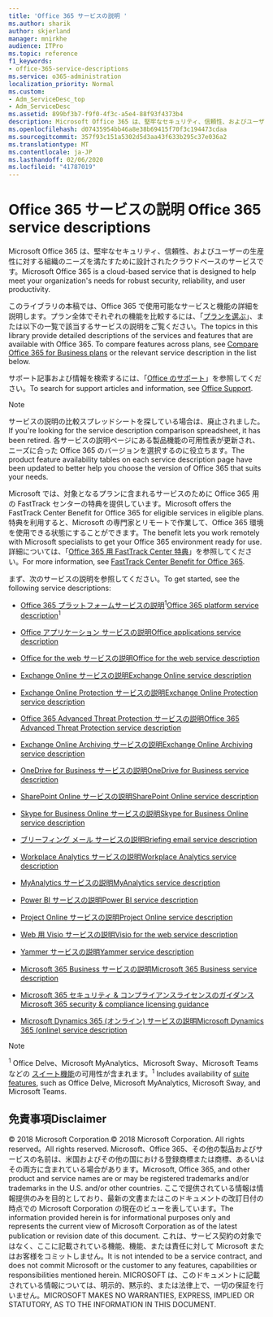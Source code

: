 ```yaml
---
title: 'Office 365 サービスの説明 '
ms.author: sharik
author: skjerland
manager: mnirkhe
audience: ITPro
ms.topic: reference
f1_keywords:
- office-365-service-descriptions
ms.service: o365-administration
localization_priority: Normal
ms.custom:
- Adm_ServiceDesc_top
- Adm_ServiceDesc
ms.assetid: 899bf3b7-f9f0-4f3c-a5e4-88f93f4373b4
description: Microsoft Office 365 は、堅牢なセキュリティ、信頼性、およびユーザーの生産性に対する組織のニーズを満たすために設計されたクラウドベースのサービスです。
ms.openlocfilehash: d07435954bb46a8e38b69415f70f3c194473cdaa
ms.sourcegitcommit: 357f93c151a5302d5d3aa43f633b295c37e036a2
ms.translationtype: MT
ms.contentlocale: ja-JP
ms.lasthandoff: 02/06/2020
ms.locfileid: "41787019"
---
```

# <a name="office-365-service-descriptions"></a><span data-ttu-id="0a944-103">Office 365 サービスの説明 </span><span class="sxs-lookup"><span data-stu-id="0a944-103">Office 365 service descriptions</span></span> 

<span data-ttu-id="0a944-104">Microsoft Office 365 は、堅牢なセキュリティ、信頼性、およびユーザーの生産性に対する組織のニーズを満たすために設計されたクラウドベースのサービスです。</span><span class="sxs-lookup"><span data-stu-id="0a944-104">Microsoft Office 365 is a cloud-based service that is designed to help meet your organization's needs for robust security, reliability, and user productivity.</span></span> 
  
<span data-ttu-id="0a944-p101">このライブラリの本稿では、Office 365 で使用可能なサービスと機能の詳細を説明します。プラン全体でそれぞれの機能を比較するには、「[プランを選ぶ](https://go.microsoft.com/fwlink/?LinkID=799177&amp;clcid=0x409)」、または以下の一覧で該当するサービスの説明をご覧ください。</span><span class="sxs-lookup"><span data-stu-id="0a944-p101">The topics in this library provide detailed descriptions of the services and features that are available with Office 365. To compare features across plans, see [Compare Office 365 for Business plans](https://go.microsoft.com/fwlink/?LinkID=799177&amp;clcid=0x409) or the relevant service description in the list below.</span></span> 
  
<span data-ttu-id="0a944-107">サポート記事および情報を検索するには、「[Office のサポート](https://support.office.com/)」を参照してください。</span><span class="sxs-lookup"><span data-stu-id="0a944-107">To search for support articles and information, see [Office Support](https://support.office.com/).</span></span>
  
> [!NOTE]
> <span data-ttu-id="0a944-108">サービスの説明の比較スプレッドシートを探している場合は、廃止されました。</span><span class="sxs-lookup"><span data-stu-id="0a944-108">If you're looking for the service description comparison spreadsheet, it has been retired.</span></span> <span data-ttu-id="0a944-109">各サービスの説明ページにある製品機能の可用性表が更新され、ニーズに合った Office 365 のバージョンを選択するのに役立ちます。</span><span class="sxs-lookup"><span data-stu-id="0a944-109">The product feature availability tables on each service description page have been updated to better help you choose the version of Office 365 that suits your needs.</span></span> 
  
<span data-ttu-id="0a944-110">Microsoft では、対象となるプランに含まれるサービスのために Office 365 用の FastTrack センターの特典を提供しています。</span><span class="sxs-lookup"><span data-stu-id="0a944-110">Microsoft offers the FastTrack Center Benefit for Office 365 for eligible services in eligible plans.</span></span> <span data-ttu-id="0a944-111">特典を利用すると、Microsoft の専門家とリモートで作業して、Office 365 環境を使用できる状態にすることができます。</span><span class="sxs-lookup"><span data-stu-id="0a944-111">The benefit lets you work remotely with Microsoft specialists to get your Office 365 environment ready for use.</span></span> <span data-ttu-id="0a944-112">詳細については、「[Office 365 用 FastTrack Center 特典](https://docs.microsoft.com/fasttrack/O365-fasttrack-benefit-for-office-365)」を参照してください。</span><span class="sxs-lookup"><span data-stu-id="0a944-112">For more information, see [FastTrack Center Benefit for Office 365](https://docs.microsoft.com/fasttrack/O365-fasttrack-benefit-for-office-365).</span></span>
  
<span data-ttu-id="0a944-113">まず、次のサービスの説明を参照してください。</span><span class="sxs-lookup"><span data-stu-id="0a944-113">To get started, see the following service descriptions:</span></span>
  
- <span data-ttu-id="0a944-114">[Office 365 プラットフォームサービスの説明](office-365-platform-service-description/office-365-platform-service-description.md)<sup>1</sup></span><span class="sxs-lookup"><span data-stu-id="0a944-114">[Office 365 platform service description](office-365-platform-service-description/office-365-platform-service-description.md)<sup>1</sup></span></span>

- [<span data-ttu-id="0a944-115">Office アプリケーション サービスの説明</span><span class="sxs-lookup"><span data-stu-id="0a944-115">Office applications service description</span></span>](office-applications-service-description/office-applications-service-description.md)

- [<span data-ttu-id="0a944-116">Office for the web サービスの説明</span><span class="sxs-lookup"><span data-stu-id="0a944-116">Office for the web service description</span></span>](office-online-service-description/office-online-service-description.md)

- [<span data-ttu-id="0a944-117">Exchange Online サービスの説明</span><span class="sxs-lookup"><span data-stu-id="0a944-117">Exchange Online service description</span></span>](exchange-online-service-description/exchange-online-service-description.md)

- [<span data-ttu-id="0a944-118">Exchange Online Protection サービスの説明</span><span class="sxs-lookup"><span data-stu-id="0a944-118">Exchange Online Protection service description</span></span>](exchange-online-protection-service-description/exchange-online-protection-service-description.md)

- [<span data-ttu-id="0a944-119">Office 365 Advanced Threat Protection サービスの説明</span><span class="sxs-lookup"><span data-stu-id="0a944-119">Office 365 Advanced Threat Protection service description</span></span>](office-365-advanced-threat-protection-service-description.md)

- [<span data-ttu-id="0a944-120">Exchange Online Archiving サービスの説明</span><span class="sxs-lookup"><span data-stu-id="0a944-120">Exchange Online Archiving service description</span></span>](exchange-online-archiving-service-description/exchange-online-archiving-service-description.md)

- [<span data-ttu-id="0a944-121">OneDrive for Business サービスの説明</span><span class="sxs-lookup"><span data-stu-id="0a944-121">OneDrive for Business service description</span></span>](onedrive-for-business-service-description.md)

- [<span data-ttu-id="0a944-122">SharePoint Online サービスの説明</span><span class="sxs-lookup"><span data-stu-id="0a944-122">SharePoint Online service description</span></span>](sharepoint-online-service-description/sharepoint-online-service-description.md)

- [<span data-ttu-id="0a944-123">Skype for Business Online サービスの説明</span><span class="sxs-lookup"><span data-stu-id="0a944-123">Skype for Business Online service description</span></span>](skype-for-business-online-service-description/skype-for-business-online-service-description.md)

- [<span data-ttu-id="0a944-124">ブリーフィング メール サービスの説明</span><span class="sxs-lookup"><span data-stu-id="0a944-124">Briefing email service description</span></span>](briefing-service-description.md)

- [<span data-ttu-id="0a944-125">Workplace Analytics サービスの説明</span><span class="sxs-lookup"><span data-stu-id="0a944-125">Workplace Analytics service description</span></span>](workplace-analytics-service-description.md)

- [<span data-ttu-id="0a944-126">MyAnalytics サービスの説明</span><span class="sxs-lookup"><span data-stu-id="0a944-126">MyAnalytics service description</span></span>](mya-service-description.md)

- [<span data-ttu-id="0a944-127">Power BI サービスの説明</span><span class="sxs-lookup"><span data-stu-id="0a944-127">Power BI service description</span></span>](power-bi-service-description.md)

- [<span data-ttu-id="0a944-128">Project Online サービスの説明</span><span class="sxs-lookup"><span data-stu-id="0a944-128">Project Online service description</span></span>](project-online-service-description/project-online-service-description.md)

- [<span data-ttu-id="0a944-129">Web 用 Visio サービスの説明</span><span class="sxs-lookup"><span data-stu-id="0a944-129">Visio for the web service description</span></span>](visio-online-service-description/visio-online-service-description.md)

- [<span data-ttu-id="0a944-130">Yammer サービスの説明</span><span class="sxs-lookup"><span data-stu-id="0a944-130">Yammer service description</span></span>](yammer-service-description/yammer-service-description.md)

- [<span data-ttu-id="0a944-131">Microsoft 365 Business サービスの説明</span><span class="sxs-lookup"><span data-stu-id="0a944-131">Microsoft 365 Business service description</span></span>](microsoft-365-service-descriptions/microsoft-365-business-service-description.md)

- [<span data-ttu-id="0a944-132">Microsoft 365 セキュリティ & コンプライアンスライセンスのガイダンス</span><span class="sxs-lookup"><span data-stu-id="0a944-132">Microsoft 365 security & compliance licensing guidance</span></span>](microsoft-365-service-descriptions/microsoft-365-tenantlevel-services-licensing-guidance/microsoft-365-security-compliance-licensing-guidance.md)

- [<span data-ttu-id="0a944-133">Microsoft Dynamics 365 (オンライン) サービスの説明</span><span class="sxs-lookup"><span data-stu-id="0a944-133">Microsoft Dynamics 365 (online) service description</span></span>](microsoft-dynamics-365-online-service-description.md)

> [!NOTE]
> <span data-ttu-id="0a944-134"><sup>1</sup> Office Delve、Microsoft MyAnalytics、Microsoft Sway、Microsoft Teams などの [スイート機能](https://docs.microsoft.com/office365/servicedescriptions/office-365-platform-service-description/office-365-suite-features)の可用性が含まれます。</span><span class="sxs-lookup"><span data-stu-id="0a944-134"><sup>1</sup> Includes availability of [suite features](https://docs.microsoft.com/office365/servicedescriptions/office-365-platform-service-description/office-365-suite-features), such as Office Delve, Microsoft MyAnalytics, Microsoft Sway, and Microsoft Teams.</span></span>
  
## <a name="disclaimer"></a><span data-ttu-id="0a944-135">免責事項</span><span class="sxs-lookup"><span data-stu-id="0a944-135">Disclaimer</span></span>

<span data-ttu-id="0a944-136">© 2018 Microsoft Corporation.</span><span class="sxs-lookup"><span data-stu-id="0a944-136">© 2018 Microsoft Corporation.</span></span> <span data-ttu-id="0a944-137">All rights reserved。</span><span class="sxs-lookup"><span data-stu-id="0a944-137">All rights reserved.</span></span> <span data-ttu-id="0a944-138">Microsoft、Office 365、その他の製品およびサービスの名前は、米国およびその他の国における登録商標または商標、あるいはその両方に含まれている場合があります。</span><span class="sxs-lookup"><span data-stu-id="0a944-138">Microsoft, Office 365, and other product and service names are or may be registered trademarks and/or trademarks in the U.S. and/or other countries.</span></span> <span data-ttu-id="0a944-139">ここで提供されている情報は情報提供のみを目的としており、最新の文書またはこのドキュメントの改訂日付の時点での Microsoft Corporation の現在のビューを表しています。</span><span class="sxs-lookup"><span data-stu-id="0a944-139">The information provided herein is for informational purposes only and represents the current view of Microsoft Corporation as of the latest publication or revision date of this document.</span></span> <span data-ttu-id="0a944-140">これは、サービス契約の対象ではなく、ここに記載されている機能、機能、または責任に対して Microsoft またはお客様をコミットしません。</span><span class="sxs-lookup"><span data-stu-id="0a944-140">It is not intended to be a service contract, and does not commit Microsoft or the customer to any features, capabilities or responsibilities mentioned herein.</span></span> <span data-ttu-id="0a944-141">MICROSOFT は、このドキュメントに記載されている情報については、明示的、黙示的、または法律上で、一切の保証を行いません。</span><span class="sxs-lookup"><span data-stu-id="0a944-141">MICROSOFT MAKES NO WARRANTIES, EXPRESS, IMPLIED OR STATUTORY, AS TO THE INFORMATION IN THIS DOCUMENT.</span></span>
 